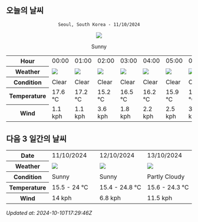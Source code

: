 ## 오늘의 날씨
<div align="center">

`Seoul, South Korea - 11/10/2024`

<img src="https://cdn.weatherapi.com/weather/64x64/day/113.png"/>

Sunny

</div>


<table>
    <tr>
        <th>Hour</th>
        <td>00:00</td><td>01:00</td><td>02:00</td><td>03:00</td><td>04:00</td><td>05:00</td><td>06:00</td><td>07:00</td><td>08:00</td><td>09:00</td><td>10:00</td><td>11:00</td><td>12:00</td><td>13:00</td><td>14:00</td><td>15:00</td><td>16:00</td><td>17:00</td><td>18:00</td><td>19:00</td><td>20:00</td><td>21:00</td><td>22:00</td><td>23:00</td>
    </tr>
    <tr>
        <th>Weather</th>
        <td><img src="https://cdn.weatherapi.com/weather/64x64/night/113.png"></img></td><td><img src="https://cdn.weatherapi.com/weather/64x64/night/113.png"></img></td><td><img src="https://cdn.weatherapi.com/weather/64x64/night/113.png"></img></td><td><img src="https://cdn.weatherapi.com/weather/64x64/night/113.png"></img></td><td><img src="https://cdn.weatherapi.com/weather/64x64/night/113.png"></img></td><td><img src="https://cdn.weatherapi.com/weather/64x64/night/113.png"></img></td><td><img src="https://cdn.weatherapi.com/weather/64x64/night/113.png"></img></td><td><img src="https://cdn.weatherapi.com/weather/64x64/day/113.png"></img></td><td><img src="https://cdn.weatherapi.com/weather/64x64/day/113.png"></img></td><td><img src="https://cdn.weatherapi.com/weather/64x64/day/113.png"></img></td><td><img src="https://cdn.weatherapi.com/weather/64x64/day/113.png"></img></td><td><img src="https://cdn.weatherapi.com/weather/64x64/day/113.png"></img></td><td><img src="https://cdn.weatherapi.com/weather/64x64/day/113.png"></img></td><td><img src="https://cdn.weatherapi.com/weather/64x64/day/113.png"></img></td><td><img src="https://cdn.weatherapi.com/weather/64x64/day/113.png"></img></td><td><img src="https://cdn.weatherapi.com/weather/64x64/day/113.png"></img></td><td><img src="https://cdn.weatherapi.com/weather/64x64/day/113.png"></img></td><td><img src="https://cdn.weatherapi.com/weather/64x64/day/113.png"></img></td><td><img src="https://cdn.weatherapi.com/weather/64x64/night/113.png"></img></td><td><img src="https://cdn.weatherapi.com/weather/64x64/night/113.png"></img></td><td><img src="https://cdn.weatherapi.com/weather/64x64/night/113.png"></img></td><td><img src="https://cdn.weatherapi.com/weather/64x64/night/113.png"></img></td><td><img src="https://cdn.weatherapi.com/weather/64x64/night/113.png"></img></td><td><img src="https://cdn.weatherapi.com/weather/64x64/night/113.png"></img></td>
    </tr>
    <tr>
        <th>Condition</th>
        <td width="200px">Clear </td><td width="200px">Clear </td><td width="200px">Clear</td><td width="200px">Clear </td><td width="200px">Clear </td><td width="200px">Clear </td><td width="200px">Clear </td><td width="200px">Sunny</td><td width="200px">Sunny</td><td width="200px">Sunny</td><td width="200px">Sunny</td><td width="200px">Sunny</td><td width="200px">Sunny</td><td width="200px">Sunny</td><td width="200px">Sunny</td><td width="200px">Sunny</td><td width="200px">Sunny</td><td width="200px">Sunny</td><td width="200px">Clear </td><td width="200px">Clear </td><td width="200px">Clear </td><td width="200px">Clear </td><td width="200px">Clear </td><td width="200px">Clear </td>
    </tr>
    <tr>
        <th>Temperature</th>
        <td>17.6 °C</td><td>17.2 °C</td><td>15.2 °C</td><td>16.5 °C</td><td>16.2 °C</td><td>15.9 °C</td><td>15.6 °C</td><td>15.5 °C</td><td>16.9 °C</td><td>18.4 °C</td><td>19.9 °C</td><td>21.5 °C</td><td>22.7 °C</td><td>23.5 °C</td><td>23.9 °C</td><td>24 °C</td><td>23.5 °C</td><td>22.4 °C</td><td>20.9 °C</td><td>20.1 °C</td><td>19.5 °C</td><td>19 °C</td><td>18.5 °C</td><td>18 °C</td>
    </tr>
    <tr>
        <th>Wind</th>
        <td>1.1 kph</td><td>1.1 kph</td><td>3.6 kph</td><td>1.8 kph</td><td>2.2 kph</td><td>2.5 kph</td><td>3.2 kph</td><td>3.2 kph</td><td>3.2 kph</td><td>3.2 kph</td><td>2.5 kph</td><td>0.4 kph</td><td>2.2 kph</td><td>4.7 kph</td><td>6.8 kph</td><td>10.4 kph</td><td>13.3 kph</td><td>14 kph</td><td>12.2 kph</td><td>9.7 kph</td><td>6.8 kph</td><td>5.8 kph</td><td>4.7 kph</td><td>3.6 kph</td>
    </tr>
</table>


## 다음 3 일간의 날씨


<table>
    <tr>
        <th>Date</th>
        <td>11/10/2024</td><td>12/10/2024</td><td>13/10/2024</td>
    </tr>
    <tr>
        <th>Weather</th>
        <td><img src="https://cdn.weatherapi.com/weather/64x64/day/113.png"/></td><td><img src="https://cdn.weatherapi.com/weather/64x64/day/113.png"/></td><td><img src="https://cdn.weatherapi.com/weather/64x64/day/116.png"/></td>
    </tr>
    <tr>
        <th>Condition</th>
        <td width="200px">Sunny</td><td width="200px">Sunny</td><td width="200px">Partly Cloudy </td>
    </tr>
    <tr>
        <th>Temperature</th>
        <td>15.5 -  24 °C</td><td>15.4 -  24.8 °C</td><td>15.6 -  24.3 °C</td>
    </tr>
    <tr>
        <th>Wind</th>
        <td>14 kph</td><td>6.8 kph</td><td>11.5 kph</td>
    </tr>
</table>


*Updated at: 2024-10-10T17:29:46Z*
